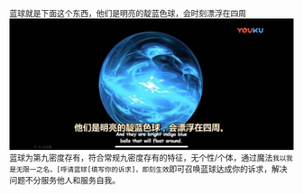 蓝球就是下面这个东西，他们是明亮的靛蓝色球，会时刻漂浮在四周
![blueball.jpg](images/blueball.jpg)
蓝球为第九密度存有，符合常规九密度存有的特征，无个性/个体，通过魔法`我以我是无限一之名，[呼请蓝球[填写你的诉求]，即刻生效`即可召唤蓝球达成你的诉求，解决问题不分服务他人和服务自我。